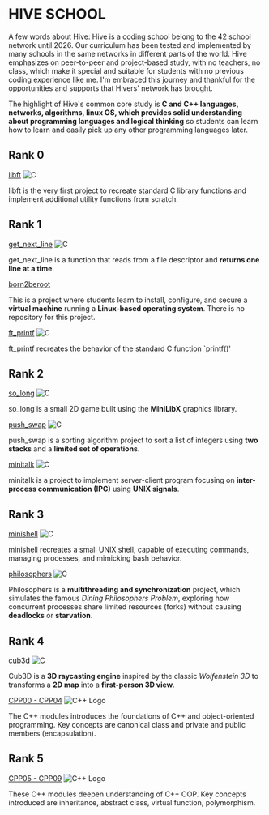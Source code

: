 # HIVE SCHOOL
A few words about Hive:
Hive is a coding school belong to the 42 school network until 2026. Our curriculum has been tested and implemented by many schools in the same networks in different parts of the world. Hive emphasizes on peer-to-peer and project-based study, with no teachers, no class, which make it special and suitable for students with no previous coding experience like me. I'm embraced this journey and thankful for the opportunities and supports that Hivers' network has brought. 

The highlight of Hive's common core study is **C and C++ languages, networks, algorithms, linux OS, which provides solid understanding about programming languages and logical thinking** so students can learn how to learn and easily pick up any other programming languages later.

## Rank 0
[libft](https://github.com/TrangPham93/libft.git) ![C](https://img.shields.io/badge/-C-00599C?style=flat)

libft is the very first project to recreate standard C library functions and implement additional utility functions from scratch.

## Rank 1
[get_next_line](https://github.com/TrangPham93/get_next_line.git) ![C](https://img.shields.io/badge/-C-00599C?style=flat)

get_next_line is a function that reads from a file descriptor and **returns one line at a time**.

[born2beroot]()

This is a project where students learn to install, configure, and secure a **virtual machine** running a **Linux-based operating system**. There is no repository for this project.

[ft_printf](https://github.com/TrangPham93/ft_printf.git) ![C](https://img.shields.io/badge/-C-00599C?style=flat)

ft_printf recreates the behavior of the standard C function `printf()'

## Rank 2
[so_long](https://github.com/TrangPham93/so_long.git) ![C](https://img.shields.io/badge/-C-00599C?style=flat)

so_long is a small 2D game built using the **MiniLibX** graphics library.

[push_swap](https://github.com/TrangPham93/push_swap.git) ![C](https://img.shields.io/badge/-C-00599C?style=flat)

push_swap is a sorting algorithm project to sort a list of integers using **two stacks** and a **limited set of operations**.

[minitalk](https://github.com/TrangPham93/minitalk.git) ![C](https://img.shields.io/badge/-C-00599C?style=flat)

minitalk is a project to implement server-client program focusing on **inter-process communication (IPC)** using **UNIX signals**. 

## Rank 3
[minishell](https://github.com/TrangPham93/minishell) ![C](https://img.shields.io/badge/-C-00599C?style=flat)

minishell recreates a small UNIX shell, capable of executing commands, managing processes, and mimicking bash behavior.

[philosophers](https://github.com/TrangPham93/philosophers.git) ![C](https://img.shields.io/badge/-C-00599C?style=flat)

Philosophers is a **multithreading and synchronization** project, which simulates the famous *Dining Philosophers Problem*, exploring how concurrent processes share limited resources (forks) without causing **deadlocks** or **starvation**.

## Rank 4
[cub3d](https://github.com/TrangPham93/cub3d) ![C](https://img.shields.io/badge/-C-00599C?style=flat)

Cub3D is a **3D raycasting engine** inspired by the classic *Wolfenstein 3D* to transforms a **2D map** into a **first-person 3D view**.

<!--
[NetPractice]()-->

[CPP00 - CPP04](https://github.com/TrangPham93/CPP_modules.git) ![C++ Logo](https://img.shields.io/badge/-00599C?style=flat&logo=c%2B%2B)

The C++ modules introduces the foundations of C++ and object-oriented programming. Key concepts are canonical class and private and public members (encapsulation).

## Rank 5
[CPP05 - CPP09](https://github.com/TrangPham93/CPP_modules.git) ![C++ Logo](https://img.shields.io/badge/-00599C?style=flat&logo=c%2B%2B)

These C++ modules deepen understanding of C++ OOP. Key concepts introduced are inheritance, abstract class, virtual function, polymorphism.

<!--
[ft_irc]() ![C++](https://img.shields.io/badge/C++-00599C?style=flat&logo=c%2B%2B)

[Inception]()
## Rank 6
[ft_transcendence]() -->
